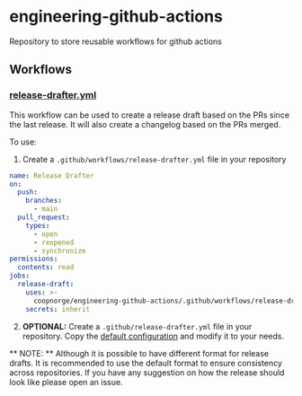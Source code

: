 # engineering-github-actions

Repository to store reusable workflows for github actions

## Workflows

### [release-drafter.yml](./.github/workflows/release-drafter.yml)

This workflow can be used to create a release draft based on the PRs since the last release. It will also create a changelog based on the PRs merged.

To use:

1. Create a `.github/workflows/release-drafter.yml` file in your repository
```yaml
name: Release Drafter
on:
  push:
    branches:
      - main
  pull_request:
    types:
      - open
      - reopened
      - synchronize
permissions:
  contents: read
jobs:
  release-draft:
    uses: >-
      coopnorge/engineering-github-actions/.github/workflows/release-drafter.yaml@main
    secrets: inherit
```

2. **OPTIONAL:** Create a `.github/release-drafter.yml` file in your repository.
Copy the [default configuration](https://github.com/coopnorge/.github/blob/main/.github/release-drafter.yml) and modify it to your needs.

** NOTE: ** Although it is possible to have different format for release drafts. It is recommended to use the default format to ensure consistency across repositories. If you have any suggestion on how the release should look like please open an issue.